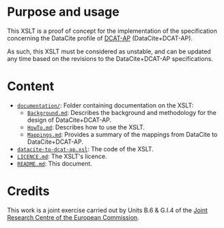 # Purpose and usage

This XSLT is a proof of concept for the implementation of the specification concerning the DataCite profile of [DCAT-AP](https://joinup.ec.europa.eu/node/63567/) (DataCite+DCAT-AP).
    
As such, this XSLT must be considered as unstable, and can be updated any time based on the revisions to the DataCite+DCAT-AP specifications.

# Content

* [`documentation/`](./documentation/): Folder containing documentation on the XSLT:
    * [`Background.md`](./documentation/Background.md): Describes the background and methodology for the design of DataCite+DCAT-AP.
    * [`HowTo.md`](./documentation/HowTo.md): Describes how to use the XSLT.
    * [`Mappings.md`](./documentation/Mappings.md): Provides a summary of the mappings from DataCite to DataCite+DCAT-AP.
* [`datacite-to-dcat-ap.xsl`](./datacite-to-dcat-ap.xsl): The code of the XSLT.
* [`LICENCE.md`](./LICENCE.md): The XSLT's licence.
* [`README.md`](./README.md): This document. 
  
#  Credits
  
This work is a joint exercise carried out by Units B.6 &amp; G.I.4 of the <a href="https://ec.europa.eu/jrc/">Joint Research Centre of the European Commission</a>.
